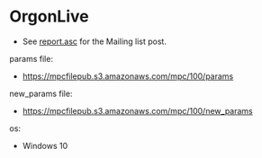 # OrgonLive
* See [report.asc](./report.asc) for the Mailing list post.

params file:
* https://mpcfilepub.s3.amazonaws.com/mpc/100/params

new_params file:
* https://mpcfilepub.s3.amazonaws.com/mpc/100/new_params

os:
* Windows 10
